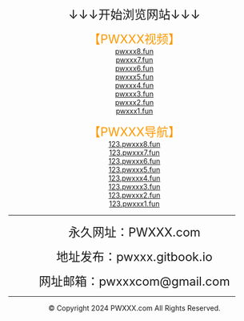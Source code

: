 <!DOCTYPE html>
<html>
<head>
    <meta charset="utf-8" />
    <meta http-equiv="X-UA-Compatible" content="IE=edge">
	<meta name="keywords" content="PWXXX,PWXXX.com,PWXXX视频,PWXXX美图,PWXXX小说,PWXXX导航" />
	<meta name="description" content="PWXXX（PWXXX.com）是一个集在线视频、美女图片、小说文学、网址导航，等等为一体的综合性网站。" />
    <meta name="viewport" content="width=device-width, initial-scale=1">
    <link rel="icon" type="image/png" href="/favicon.ico">
</head>
<body>
<div style="text-align:center;">
	<a href="https://pwxxx.com"><img src="https://pwxxxcom.github.io/logo.png" alt="" /></a>
</div>
<p style="text-align:center;">
	<span style="font-size:24px;">↓↓↓开始浏览网站↓↓↓</span> 
</p>
<p style="text-align:center;">
	<span style="color:#FF9900;font-size:24px;">【PWXXX视频】</span><br>
	<a href="https://pwxxx8.fun" target="_blank">pwxxx8.fun</a><br>
	<a href="https://pwxxx7.fun" target="_blank">pwxxx7.fun</a><br>
	<a href="https://pwxxx6.fun" target="_blank">pwxxx6.fun</a><br>
	<a href="https://pwxxx5.fun" target="_blank">pwxxx5.fun</a><br>
	<a href="https://pwxxx4.fun" target="_blank">pwxxx4.fun</a><br>
	<a href="https://pwxxx3.fun" target="_blank">pwxxx3.fun</a><br>
	<a href="https://pwxxx2.fun" target="_blank">pwxxx2.fun</a><br>
	<a href="https://pwxxx1.fun" target="_blank">pwxxx1.fun</a><br>
</p>
<p style="text-align:center;">
	<span style="color:#FF9900;font-size:24px;">【PWXXX导航】</span><br>
	<a href="https://123.pwxxx8.fun" target="_blank">123.pwxxx8.fun</a><br>
	<a href="https://123.pwxxx7.fun" target="_blank">123.pwxxx7.fun</a><br>
	<a href="https://123.pwxxx6.fun" target="_blank">123.pwxxx6.fun</a><br>
	<a href="https://123.pwxxx5.fun" target="_blank">123.pwxxx5.fun</a><br>
	<a href="https://123.pwxxx4.fun" target="_blank">123.pwxxx4.fun</a><br>
	<a href="https://123.pwxxx3.fun" target="_blank">123.pwxxx3.fun</a><br>
	<a href="https://123.pwxxx2.fun" target="_blank">123.pwxxx2.fun</a><br>
	<a href="https://123.pwxxx1.fun" target="_blank">123.pwxxx1.fun</a><br>
</p>
<hr style="width:90%" />
<p style="text-align:center;">
	<span style="font-size:24px;">永久网址：PWXXX.com</span> 
</p>

<p style="text-align:center;">
	<span style="font-size:24px;">地址发布：pwxxx.gitbook.io</span> 
</p>
<p style="text-align:center;">
	<span style="font-size:24px;">网址邮箱：pwxxxcom@gmail.com</span> 
</p>
<hr style="width:90%" />
<p style="text-align:center;">
	© Copyright 2024 PWXXX.com All Rights Reserved.
</p>
</body>
</html>
